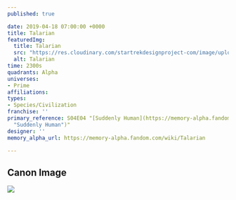 ```yaml
---
published: true

date: 2019-04-18 07:00:00 +0000
title: Talarian
featuredImg:
  title: Talarian
  src: "https://res.cloudinary.com/startrekdesignproject-com/image/upload/v1555603333/Talarian.png"
  alt: Talarian
time: 2300s
quadrants: Alpha
universes:
- Prime
affiliations:
types:
- Species/Civilization
franchise: ''
primary_reference: S04E04 "[Suddenly Human](https://memory-alpha.fandom.com/wiki/Suddenly_Human
  "Suddenly Human")"
designer: ''
memory_alpha_url: https://memory-alpha.fandom.com/wiki/Talarian

---
```

## Canon Image

![](https://res.cloudinary.com/startrekdesignproject-com/image/upload/v1555603310/Talarian1.jpg)